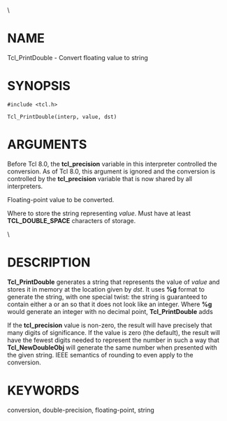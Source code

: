 \

# NAME

Tcl_PrintDouble - Convert floating value to string

# SYNOPSIS

    #include <tcl.h>

    Tcl_PrintDouble(interp, value, dst)

# ARGUMENTS

Before Tcl 8.0, the **tcl_precision** variable in this interpreter
controlled the conversion. As of Tcl 8.0, this argument is ignored and
the conversion is controlled by the **tcl_precision** variable that is
now shared by all interpreters.

Floating-point value to be converted.

Where to store the string representing *value*. Must have at least
**TCL_DOUBLE_SPACE** characters of storage.

\

# DESCRIPTION

**Tcl_PrintDouble** generates a string that represents the value of
*value* and stores it in memory at the location given by *dst*. It uses
**%g** format to generate the string, with one special twist: the string
is guaranteed to contain either a or an so that it does not look like an
integer. Where **%g** would generate an integer with no decimal point,
**Tcl_PrintDouble** adds

If the **tcl_precision** value is non-zero, the result will have
precisely that many digits of significance. If the value is zero (the
default), the result will have the fewest digits needed to represent the
number in such a way that **Tcl_NewDoubleObj** will generate the same
number when presented with the given string. IEEE semantics of rounding
to even apply to the conversion.

# KEYWORDS

conversion, double-precision, floating-point, string
